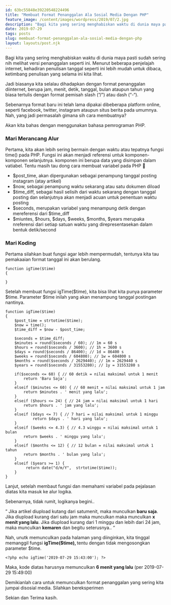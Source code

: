 ```yaml
---
id: 63bc55848e39220548224496
title: "Membuat Format Penanggalan Ala Sosial Media Dengan PHP"
feature_image: /content/images/wordpress/2019/07/2.jpg
description: "Bagi kita yang sering menghabiskan waktu di dunia maya pasti sudah sering nih melihat versi penanggalan seperti ini. Menurut beberapa…"
date: 2019-07-29
tags: posts
slug: membuat-format-penanggalan-ala-sosial-media-dengan-php
layout: layouts/post.njk
---
```


<!--kg-card-begin: html-->
<p>Bagi kita yang sering menghabiskan waktu di dunia maya pasti sudah sering nih melihat versi penanggalan seperti ini. Menurut beberapa penjelajah internet, kehadiran penulisan tanggal seperti ini lebih mudah untuk dibaca, ketimbang penulisan yang selama ini kita lihat.</p>



<p>Jadi biasanya kita selalau dihadapkan dengan format penanggalan diinternet, berupa jam, menit, detik, tanggal, bulan ataupun tahun yang biasa tertulis dengan format pemisah slash (&#8220;/&#8221;) atau dash (&#8220;-&#8220;).</p>



<p>Sebenarnya format baru ini telah lama dipakai dibeberapa platform online, seperti facebook, twitter, instagram ataupun situs berita pada umumnya. Nah, yang jadi permasalah gimana sih cara membuatnya?</p>



<p>Akan kita bahas dengan menggunakan bahasa pemrograman PHP.</p>



<h3>Mari Merancang Alur</h3>



<p>Pertama, kita akan lebih sering bermain dengan waktu atau tepatnya fungsi time() pada PHP. Fungsi ini akan menjadi referensi untuk komponen-komponen selanjutnya. komponen ini berupa data yang disimpan dalam vatiabel. Tentu masih tau dong cara membuat variabel pada PHP 🙂</p>



<ul><li>$post_time, akan dipergunakan sebagai penampung tanggal posting instagram (atay artikel)</li><li>$now, sebagai penampung waktu sekarang atau satu dokumen diload</li><li>$time_diff, sebagai hasil selisih dari waktu sekarang dengan tanggal posting dan selanjutnya akan menjadi acuan untuk penentuan waktu posting</li><li>$seconds, merupakan variabel yang menampung detik dengan mereferensi dari $time_diff</li><li>$miuntes, $hours, $days, $weeks, $months, $years merupaka nreferensi dari setiap satuan waktu yang direpresentasekan dalam bentuk detik/second</li></ul>



<h3>Mari Koding</h3>



<p>Pertama silahkan buat fungsi agar lebih mempermudah, tentunya kita tau pemakaaian format tanggal ini akan berulang.</p>



<pre class="wp-block-code"><code>function igTime($time)
{ 

}</code></pre>



<p>Setelah membuat fungsi igTime($time), kita bisa lihat kita punya parameter $time. Parameter $time inilah yang akan menampung tanggal postingan nantinya.</p>



<pre class="wp-block-code"><code>function igTime($time)
{    
    $post_time = strtotime($time);
    $now = time();
    $time_diff = $now - $post_time;

    $seconds = $time_diff; 
    $minutes = round($seconds / 60); // 1m = 60 s
    $hours = round($seconds / 3600); // 1h = 3600 s
    $days = round($seconds / 86400); // 1d = 86400 s
    $weeks = round($seconds / 604800); // 1w = 604800 s
    $months = round($seconds / 2629440); // 1m = 2629440 s
    $years = round($seconds / 31553280); // 1y = 31553280 s
	
    if($seconds &lt;= 60) { // 60 detik = nilai maksimal untuk 1 menit
        return 'Baru Saja';
    } 
    elseif ($minutes &lt;= 60) { // 60 menit = nilai maksimal untuk 1 jam
		return $minutes . ' menit yang lalu';
    }
    elseif ($hours &lt;= 24) { // 24 jam = nilai maksimal untuk 1 hari
        return $hours . ' jam yang lalu';
    }
    elseif ($days &lt;= 7) { // 7 hari = nilai maksimal untuk 1 minggu
            return $days . ' hari yang lalu';
    }
    elseif ($weeks &lt;= 4.3) { // 4.3 winggu = nilai maksimal untuk 1 bulan
		return $weeks . ' minggu yang lalu';
    }
    elseif ($months &lt;= 12) { // 12 bulan = nilai maksimal untuk 1 tahun
		return $months . ' bulan yang lalu';
    }
    elseif ($years >= 1) { 
         return date("d/m/Y",  strtotime($time));
    }
}</code></pre>



<p>Lanjut, setelah membaut fungsi dan memahami variabel pada pejalasan diatas kita masuk ke alur logika.</p>



<p>Sebenarnya, tidak rumit, logikanya begini..</p>



<p>&#8221; Jika artikel diupload kutang dari satumenit, maka munculkan <strong>baru saja</strong>. Jika diupload kurang dari satu jam maka munculkan maka munculkan <strong>x menit yang lalu</strong>. Jika diupload kurang dari 1 minggu dan lebih dari 24 jam, maka munculkan <strong>kemaren</strong> dan begitu seterusnya.. &#8220;</p>



<p>Nah, unutk memunculkan pada halaman yang diinginkan, kita tinggal memanggil fungsi <strong>igTime($time), </strong>tentu dengan tidak mengosongkan parameter $time.</p>



<pre class="wp-block-code"><code>&lt;?php echo igTime('2019-07-29 15:43:00'); ?></code></pre>



<p>Maka, kode diatas harusnya memunculkan <strong> 6 menit yang lalu</strong> (per 2019-07-29 15:49:00)</p>



<p>Demikianlah cara untuk memunculkan format penanggalan yang sering kita jumpai disosial media. Silahkan bereksperimen</p>



<p>Sekian dan Terima kasih.</p>
<!--kg-card-end: html-->
